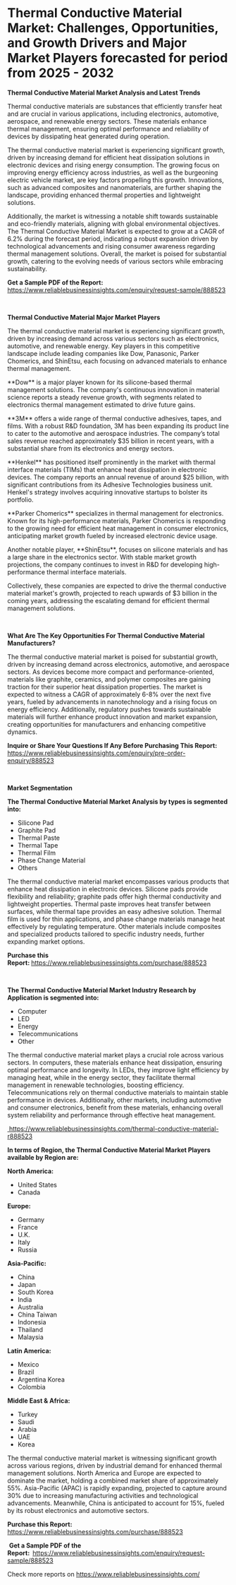 <p><h1>Thermal Conductive Material Market: Challenges, Opportunities, and Growth Drivers and Major Market Players forecasted for period from 2025 - 2032</h1></p><p><strong>Thermal Conductive Material Market Analysis and Latest Trends</strong></p>
<p><p>Thermal conductive materials are substances that efficiently transfer heat and are crucial in various applications, including electronics, automotive, aerospace, and renewable energy sectors. These materials enhance thermal management, ensuring optimal performance and reliability of devices by dissipating heat generated during operation. </p><p>The thermal conductive material market is experiencing significant growth, driven by increasing demand for efficient heat dissipation solutions in electronic devices and rising energy consumption. The growing focus on improving energy efficiency across industries, as well as the burgeoning electric vehicle market, are key factors propelling this growth. Innovations, such as advanced composites and nanomaterials, are further shaping the landscape, providing enhanced thermal properties and lightweight solutions.</p><p>Additionally, the market is witnessing a notable shift towards sustainable and eco-friendly materials, aligning with global environmental objectives. The Thermal Conductive Material Market is expected to grow at a CAGR of 6.2% during the forecast period, indicating a robust expansion driven by technological advancements and rising consumer awareness regarding thermal management solutions. Overall, the market is poised for substantial growth, catering to the evolving needs of various sectors while embracing sustainability.</p></p>
<p><strong>Get a Sample PDF of the Report:&nbsp;</strong> <a href="https://www.reliablebusinessinsights.com/enquiry/request-sample/888523?utm_campaign=2238&utm_medium=2&utm_source=Github&utm_content=ia&utm_term=01042025&utm_id=thermal-conductive-material">https://www.reliablebusinessinsights.com/enquiry/request-sample/888523</a></p>
<p>&nbsp;</p>
<p><strong>Thermal Conductive Material Major Market Players</strong></p>
<p><p>The thermal conductive material market is experiencing significant growth, driven by increasing demand across various sectors such as electronics, automotive, and renewable energy. Key players in this competitive landscape include leading companies like Dow, Panasonic, Parker Chomerics, and ShinEtsu, each focusing on advanced materials to enhance thermal management.</p><p>**Dow** is a major player known for its silicone-based thermal management solutions. The company's continuous innovation in material science reports a steady revenue growth, with segments related to electronics thermal management estimated to drive future gains.</p><p>**3M** offers a wide range of thermal conductive adhesives, tapes, and films. With a robust R&D foundation, 3M has been expanding its product line to cater to the automotive and aerospace industries. The company’s total sales revenue reached approximately $35 billion in recent years, with a substantial share from its electronics and energy sectors.</p><p>**Henkel** has positioned itself prominently in the market with thermal interface materials (TIMs) that enhance heat dissipation in electronic devices. The company reports an annual revenue of around $25 billion, with significant contributions from its Adhesive Technologies business unit. Henkel's strategy involves acquiring innovative startups to bolster its portfolio.</p><p>**Parker Chomerics** specializes in thermal management for electronics. Known for its high-performance materials, Parker Chomerics is responding to the growing need for efficient heat management in consumer electronics, anticipating market growth fueled by increased electronic device usage.</p><p>Another notable player, **ShinEtsu**, focuses on silicone materials and has a large share in the electronics sector. With stable market growth projections, the company continues to invest in R&D for developing high-performance thermal interface materials.</p><p>Collectively, these companies are expected to drive the thermal conductive material market's growth, projected to reach upwards of $3 billion in the coming years, addressing the escalating demand for efficient thermal management solutions.</p></p>
<p>&nbsp;</p>
<p><strong>What Are The Key Opportunities For Thermal Conductive Material Manufacturers?</strong></p>
<p><p>The thermal conductive material market is poised for substantial growth, driven by increasing demand across electronics, automotive, and aerospace sectors. As devices become more compact and performance-oriented, materials like graphite, ceramics, and polymer composites are gaining traction for their superior heat dissipation properties. The market is expected to witness a CAGR of approximately 6-8% over the next five years, fueled by advancements in nanotechnology and a rising focus on energy efficiency. Additionally, regulatory pushes towards sustainable materials will further enhance product innovation and market expansion, creating opportunities for manufacturers and enhancing competitive dynamics.</p></p>
<p><strong>Inquire or Share Your Questions If Any Before Purchasing This Report:</strong> <a href="https://www.reliablebusinessinsights.com/enquiry/pre-order-enquiry/888523?utm_campaign=2238&utm_medium=2&utm_source=Github&utm_content=ia&utm_term=01042025&utm_id=thermal-conductive-material">https://www.reliablebusinessinsights.com/enquiry/pre-order-enquiry/888523</a></p>
<p>&nbsp;</p>
<p><strong>Market Segmentation</strong></p>
<p><strong>The Thermal Conductive Material Market Analysis by types is segmented into:</strong></p>
<p><ul><li>Silicone Pad</li><li>Graphite Pad</li><li>Thermal Paste</li><li>Thermal Tape</li><li>Thermal Film</li><li>Phase Change Material</li><li>Others</li></ul></p>
<p><p>The thermal conductive material market encompasses various products that enhance heat dissipation in electronic devices. Silicone pads provide flexibility and reliability; graphite pads offer high thermal conductivity and lightweight properties. Thermal paste improves heat transfer between surfaces, while thermal tape provides an easy adhesive solution. Thermal film is used for thin applications, and phase change materials manage heat effectively by regulating temperature. Other materials include composites and specialized products tailored to specific industry needs, further expanding market options.</p></p>
<p><strong>Purchase this Report:&nbsp;</strong><a href="https://www.reliablebusinessinsights.com/purchase/888523?utm_campaign=2238&utm_medium=2&utm_source=Github&utm_content=ia&utm_term=01042025&utm_id=thermal-conductive-material">https://www.reliablebusinessinsights.com/purchase/888523</a></p>
<p>&nbsp;</p>
<p><strong>The Thermal Conductive Material Market Industry Research by Application is segmented into:</strong></p>
<p><ul><li>Computer</li><li>LED</li><li>Energy</li><li>Telecommunications</li><li>Other</li></ul></p>
<p><p>The thermal conductive material market plays a crucial role across various sectors. In computers, these materials enhance heat dissipation, ensuring optimal performance and longevity. In LEDs, they improve light efficiency by managing heat, while in the energy sector, they facilitate thermal management in renewable technologies, boosting efficiency. Telecommunications rely on thermal conductive materials to maintain stable performance in devices. Additionally, other markets, including automotive and consumer electronics, benefit from these materials, enhancing overall system reliability and performance through effective heat management.</p></p>
<p><a href="https://www.reliablebusinessinsights.com/thermal-conductive-material-r888523?utm_campaign=2238&utm_medium=2&utm_source=Github&utm_content=ia&utm_term=01042025&utm_id=thermal-conductive-material">&nbsp;https://www.reliablebusinessinsights.com/thermal-conductive-material-r888523</a></p>
<p><strong>In terms of Region, the Thermal Conductive Material Market Players available by Region are:</strong></p>
<p>
    <p> <strong> North America: </strong>
        <ul>
            <li>United States</li>
            <li>Canada</li>
        </ul>
        </p> 
    <p> <strong> Europe: </strong>
        <ul>
            <li>Germany</li>
            <li>France</li>
            <li>U.K.</li>
            <li>Italy</li>
            <li>Russia</li>
        </ul>
        </p> 
    <p> <strong> Asia-Pacific: </strong>
        <ul>
            <li>China</li>
            <li>Japan</li>
            <li>South Korea</li>
            <li>India</li>
            <li>Australia</li>
            <li>China Taiwan</li>
            <li>Indonesia</li>
            <li>Thailand</li>
            <li>Malaysia</li>
        </ul>
        </p> 
    <p> <strong> Latin America: </strong>
        <ul>
            <li>Mexico</li>
            <li>Brazil</li>
            <li>Argentina Korea</li>
            <li>Colombia</li>
        </ul>
        </p> 
    <p> <strong> Middle East & Africa: </strong>
        <ul>
            <li>Turkey</li>
            <li>Saudi</li>
            <li>Arabia</li>
            <li>UAE</li>
            <li>Korea</li>
        </ul>
    </p>
    </p>
<p><p>The thermal conductive material market is witnessing significant growth across various regions, driven by industrial demand for enhanced thermal management solutions. North America and Europe are expected to dominate the market, holding a combined market share of approximately 55%. Asia-Pacific (APAC) is rapidly expanding, projected to capture around 30% due to increasing manufacturing activities and technological advancements. Meanwhile, China is anticipated to account for 15%, fueled by its robust electronics and automotive sectors.</p></p>
<p><strong>Purchase this Report: </strong><a href="https://www.reliablebusinessinsights.com/purchase/888523?utm_campaign=2238&utm_medium=2&utm_source=Github&utm_content=ia&utm_term=01042025&utm_id=thermal-conductive-material">https://www.reliablebusinessinsights.com/purchase/888523</a></p>
<p>&nbsp;<strong>Get a Sample PDF of the Report:&nbsp;&nbsp;</strong><a href="https://www.reliablebusinessinsights.com/enquiry/request-sample/888523?utm_campaign=2238&utm_medium=2&utm_source=Github&utm_content=ia&utm_term=01042025&utm_id=thermal-conductive-material">https://www.reliablebusinessinsights.com/enquiry/request-sample/888523</a></p>
<p><strong></strong></p>
<p>Check more reports on <a href="https://www.reliablebusinessinsights.com/?utm_campaign=2238&utm_medium=2&utm_source=Github&utm_content=ia&utm_term=01042025&utm_id=thermal-conductive-material">https://www.reliablebusinessinsights.com/</a></p>